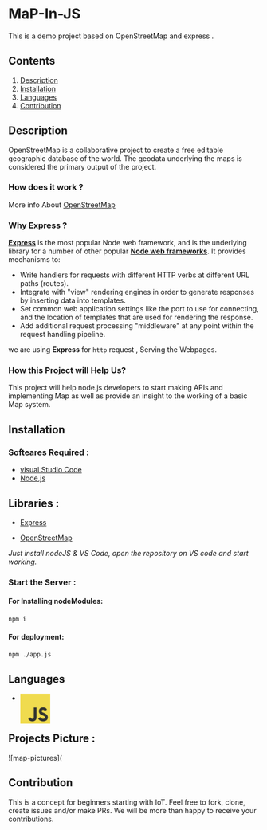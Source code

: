 # **MaP-In-JS**
This is a demo project based on OpenStreetMap and express .

## **Contents**
1. [Description](#description)
0. [Installation](#installation)
0. [Languages](#languages)
0. [Contribution](#contribution)

## **Description**
OpenStreetMap is a collaborative project to create a free editable geographic database of the world. The geodata underlying the maps is considered the primary output of the project.


### **How does it work ?**
 More info About [OpenStreetMap](https://socket.io/docs/v4/) 

<!-- img -->

### **Why Express ?**
[**Express**](https://expressjs.com/) is the most popular Node web framework, and is the underlying library for a number of other popular [**Node web frameworks**](https://expressjs.com/en/resources/frameworks.html). It provides mechanisms to:

- Write handlers for requests with different HTTP verbs at different URL paths (routes).
- Integrate with "view" rendering engines in order to generate responses by inserting data into templates.
- Set common web application settings like the port to use for connecting, and the location of templates that are used for rendering the response.
- Add additional request processing "middleware" at any point within the request handling pipeline.

we are using **Express** for ```http``` request , Serving the Webpages.

### How this Project will Help Us?
This project will help node.js developers to start making APIs and implementing Map as well as provide an insight to the working of a basic Map system.

## **Installation**
   ### Softeares Required :
   * [visual Studio Code](https://code.visualstudio.com/download)
   * [Node.js](https://nodejs.org/en/)

## **Libraries :**
 
 * [Express](https://expressjs.com/en/starter/hello-world.html)
 - [OpenStreetMap](https://wiki.openstreetmap.org/wiki/Main_Page)

_Just install nodeJS & VS Code, open the repository on VS code and start working._

### Start the Server :
#### For Installing nodeModules:
```
npm i
```
#### For deployment:
```
npm ./app.js
```

## **Languages**

- <img align="left" alt="C++" width="60px" src="https://raw.githubusercontent.com/github/explore/80688e429a7d4ef2fca1e82350fe8e3517d3494d/topics/javascript/javascript.png" />
<br>


## **Projects Picture :**
 ![map-pictures](
<br>

## **Contribution**
This is a concept for beginners starting with IoT. Feel free to fork, clone, create issues and/or make PRs. We will be more than happy to receive your contributions.








